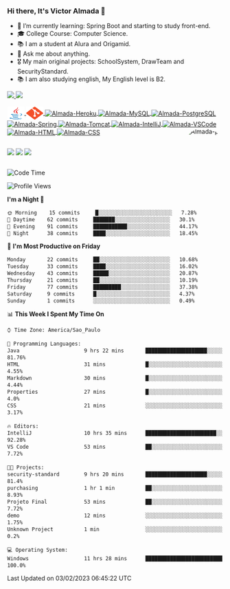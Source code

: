 ### Hi there, It's Victor Almada 👋


- 🌱 I’m currently learning: Spring Boot and starting to study front-end.
- 🎓 College Course: Computer Science.
- 📚  I am a student at Alura and Origamid.
- 💬 Ask me about anything.
- 🎖 My main original projects: SchoolSystem, DrawTeam and SecurityStandard.
- 📚 I am also studying english, My English level is B2.
 
<div>
<a href="https://github.com/Almadavic">
<img height="180em" src="https://github-readme-stats.vercel.app/api?username=Almadavic&showw_icons=true&theme=dark&include_all_commits=true&count_private=true">
<img height="180em" src="https://github-readme-stats.vercel.app/api/top-langs/?username=Almadavic&layout=compact&langs_count=16&theme=dracula">
</div>

<div style="display: inline_block"><br>
  <img align="center" alt="Almada-Java" height="30" width="40" src="https://raw.githubusercontent.com/devicons/devicon/master/icons/java/java-original.svg">
  <img align="center" alt="Almada-Git" height="30" width="40" src="https://raw.githubusercontent.com/devicons/devicon/master/icons/git/git-original.svg">
  <img align="center" alt="Almada-Heroku" height="30" width="40" src="https://cdn.jsdelivr.net/gh/devicons/devicon/icons/heroku/heroku-plain-wordmark.svg" />             
  <img align="center" alt="Almada-MySQL" height="30" width="40" src="https://cdn.jsdelivr.net/gh/devicons/devicon/icons/mysql/mysql-original-wordmark.svg" />
  <img align="center" alt="Almada-PostgreSQL" height="30" width="40" src="https://cdn.jsdelivr.net/gh/devicons/devicon/icons/postgresql/postgresql-plain-wordmark.svg" />
  <img align="center" alt="Almada-Spring" height="30" width="40" src="https://cdn.jsdelivr.net/gh/devicons/devicon/icons/spring/spring-original-wordmark.svg" />
  <img align="center" alt="Almada-Tomcat" height="30" width="40" src="https://cdn.jsdelivr.net/gh/devicons/devicon/icons/tomcat/tomcat-original-wordmark.svg" />
   <img align="center" alt="Almada-IntelliJ" height="30" width="40" src="https://cdn.jsdelivr.net/gh/devicons/devicon/icons/intellij/intellij-original.svg" />
   <img align="center" alt="Almada-VSCode" height="30" width="40" src="https://cdn.jsdelivr.net/gh/devicons/devicon/icons/vscode/vscode-original.svg" />
   <img align="center" alt="Almada-HTML" height="30" width="40" src="https://cdn.jsdelivr.net/gh/devicons/devicon/icons/html5/html5-original.svg" />
   <img align="center" alt="Almada-CSS" height="30" width="40" src="https://cdn.jsdelivr.net/gh/devicons/devicon/icons/css3/css3-original.svg" />
  <img align="right" alt="Almada-pic" height="150" style="border-radius:50px;" src="https://user-images.githubusercontent.com/85299065/185514627-94fcf387-edc6-4c24-88f1-b4873ccd49e9.png">
</div>
  
  ##
 
<div> 
  <a href="https://www.youtube.com/channel/UCUrcUNA90M_ZqLEcQxd3UNA" target="_blank"><img src="https://img.shields.io/badge/YouTube-FF0000?style=for-the-badge&logo=youtube&logoColor=white" target="_blank"></a>
 <a href = "mailto:almadavic@live.com"><img src="https://img.shields.io/badge/-Gmail-%23333?style=for-the-badge&logo=gmail&logoColor=white" target="_blank"></a>
  <a href="https://www.linkedin.com/in/victoralmada/" target="_blank"><img src="https://img.shields.io/badge/-LinkedIn-%230077B5?style=for-the-badge&logo=linkedin&logoColor=white" target="_blank"></a> 
</div>

##

<!--START_SECTION:waka-->
![Code Time](http://img.shields.io/badge/Code%20Time-188%20hrs%2037%20mins-blue)

![Profile Views](http://img.shields.io/badge/Profile%20Views-1-blue)

**I'm a Night 🦉** 

```text
🌞 Morning    15 commits     █░░░░░░░░░░░░░░░░░░░░░░░░   7.28% 
🌆 Daytime    62 commits     ███████░░░░░░░░░░░░░░░░░░   30.1% 
🌃 Evening    91 commits     ███████████░░░░░░░░░░░░░░   44.17% 
🌙 Night      38 commits     ████░░░░░░░░░░░░░░░░░░░░░   18.45%

```
📅 **I'm Most Productive on Friday** 

```text
Monday       22 commits     ██░░░░░░░░░░░░░░░░░░░░░░░   10.68% 
Tuesday      33 commits     ████░░░░░░░░░░░░░░░░░░░░░   16.02% 
Wednesday    43 commits     █████░░░░░░░░░░░░░░░░░░░░   20.87% 
Thursday     21 commits     ██░░░░░░░░░░░░░░░░░░░░░░░   10.19% 
Friday       77 commits     █████████░░░░░░░░░░░░░░░░   37.38% 
Saturday     9 commits      █░░░░░░░░░░░░░░░░░░░░░░░░   4.37% 
Sunday       1 commits      ░░░░░░░░░░░░░░░░░░░░░░░░░   0.49%

```


📊 **This Week I Spent My Time On** 

```text
⌚︎ Time Zone: America/Sao_Paulo

💬 Programming Languages: 
Java                     9 hrs 22 mins       ████████████████████░░░░░   81.76% 
HTML                     31 mins             █░░░░░░░░░░░░░░░░░░░░░░░░   4.55% 
Markdown                 30 mins             █░░░░░░░░░░░░░░░░░░░░░░░░   4.44% 
Properties               27 mins             █░░░░░░░░░░░░░░░░░░░░░░░░   4.0% 
CSS                      21 mins             ░░░░░░░░░░░░░░░░░░░░░░░░░   3.17%

🔥 Editors: 
IntelliJ                 10 hrs 35 mins      ███████████████████████░░   92.28% 
VS Code                  53 mins             ██░░░░░░░░░░░░░░░░░░░░░░░   7.72%

🐱‍💻 Projects: 
security-standard        9 hrs 20 mins       ████████████████████░░░░░   81.4% 
purchasing               1 hr 1 min          ██░░░░░░░░░░░░░░░░░░░░░░░   8.93% 
Projeto Final            53 mins             ██░░░░░░░░░░░░░░░░░░░░░░░   7.72% 
demo                     12 mins             ░░░░░░░░░░░░░░░░░░░░░░░░░   1.75% 
Unknown Project          1 min               ░░░░░░░░░░░░░░░░░░░░░░░░░   0.2%

💻 Operating System: 
Windows                  11 hrs 28 mins      █████████████████████████   100.0%

```


 Last Updated on 03/02/2023 06:45:22 UTC
<!--END_SECTION:waka-->
